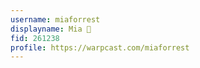 ```yaml
---
username: miaforrest
displayname: Mia 🎩 
fid: 261238
profile: https://warpcast.com/miaforrest
---
```

